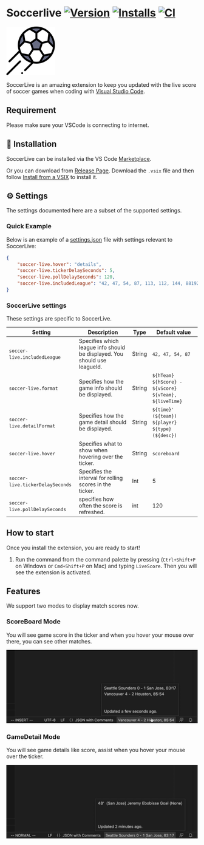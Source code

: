 # Soccerlive  [![Version](https://img.shields.io/visual-studio-marketplace/v/leungyukshing.soccerlive)](https://marketplace.visualstudio.com/items?itemName=leungyukshing.soccerlive) [![Installs](https://img.shields.io/visual-studio-marketplace/i/leungyukshing.soccerlive)](https://marketplace.visualstudio.com/items?itemName=leungyukshing.soccerlive)  [![CI](https://github.com/leungyukshing/SoccerLive/actions/workflows/ci.yaml/badge.svg)](https://github.com/leungyukshing/SoccerLive/actions/workflows/ci.yaml)

<img src="https://raw.githubusercontent.com/leungyukshing/SoccerLive/master/images/football.png" height="128">



SoccerLive is an amazing extension to keep you updated with the live score of soccer games when coding with [Visual Studio Code](https://code.visualstudio.com/).

## Requirement

Please make sure your VSCode is connecting to internet.

## 💾 Installation

SoccerLive can be installed via the VS Code [Marketplace](https://marketplace.visualstudio.com/items?itemName=leungyukshing.soccerlive).

Or you can download from [Release Page](https://github.com/leungyukshing/SoccerLive/releases). Download the `.vsix` file and then follow [Install from a VSIX](https://code.visualstudio.com/docs/editor/extension-marketplace#_install-from-a-vsix) to install it.

## ⚙️ Settings

The settings documented here are a subset of the supported settings.

### Quick Example

Below is an example of a [settings.json](https://code.visualstudio.com/docs/getstarted/settings) file with settings relevant to SoccerLive:

```json
{
  	"soccer-live.hover": "details",
    "soccer-live.tickerDelaySeconds": 5,
    "soccer-live.pollDelaySeconds": 120,
    "soccer-live.includedLeague": "42, 47, 54, 87, 113, 112, 144, 881923",
}
```

### SoccerLive settings

These settings are specific to SoccerLive.

| Setting                          | Description                                                  | Type   | Default value                                          |
| -------------------------------- | ------------------------------------------------------------ | ------ | ------------------------------------------------------ |
| `soccer-live.includedLeague`     | Specifies which league info should be displayed. You should use leagueId. | String | `42, 47, 54, 87`                                       |
| `soccer-live.format`             | Specifies how the game info should be displayed.             | String | `${hTeam} ${hScore} - ${vScore} ${vTeam}, ${liveTime}` |
| `soccer-live.detailFormat`       | Specifies how the game detail should be displayed.           | String | `${time}' (${team}) ${player} ${type} (${desc})`       |
| `soccer-live.hover`              | Specifies what to show when hovering over the ticker.        | String | `scoreboard`                                           |
| `soccer-live.tickerDelaySeconds` | Specifies the interval for rolling scores in the ticker.     | Int    | 5                                                      |
| `soccer-live.pollDelaySeconds`   | specifies how often the score is refreshed.                  | int    | 120                                                    |

## How to start

Once you install the extension, you are ready to start!

1. Run the command from the command palette by pressing (`Ctrl+Shift+P` on Windows or `Cmd+Shift+P` on Mac) and typing `LiveScore`. Then you will see the extension is activated.

## Features

We support two modes to display match scores now.

### ScoreBoard Mode

You will see game score in the ticker and when you hover your mouse over there, you can see other matches.

![ScoreBoard](https://raw.githubusercontent.com/leungyukshing/SoccerLive/master/images/scoreboard.gif)

### GameDetail Mode

You will see game details like score, assist when you hover your mouse over the ticker.

![GameDetails](https://raw.githubusercontent.com/leungyukshing/SoccerLive/master/images/gamedetail.gif)
